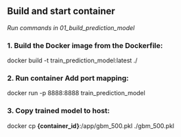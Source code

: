 
## Build and start container
<i>Run commands in 01_build_prediction_model</i>

### 1. Build the Docker image from the Dockerfile: 
docker build -t train_prediction_model:latest ./

### 2. Run container Add port mapping:
docker run -p 8888:8888 train_prediction_model

### 3. Copy trained model to host:
docker cp <b>{container_id}</b>:/app/gbm_500.pkl ./gbm_500.pkl